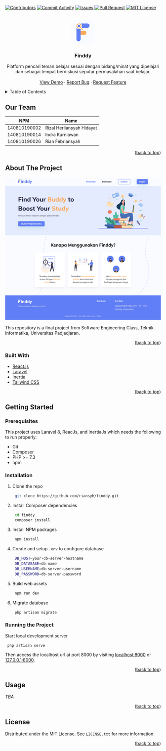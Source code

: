 <div id="top"></div>

[![Contributors][contributors-shield]][contributors-url]
[![Commit Activity][commit-activity-shield]][commit-activity-url]
[![Issues][issues-shield]][issues-url]
[![Pull Request][pull-request-shield]][pull-request-url]
[![MIT License][license-shield]][license-url]

<!-- PROJECT LOGO -->
<br />
<div align="center">
  <a href="https://github.com/riansyh/finddy">
    <img src="public/img/logo.png" alt="Logo" width="80" height="80">
  </a>

<h3 align="center">Finddy</h3>

  <p align="center">
    Platform pencari teman belajar sesuai dengan bidang/minat yang dipelajari dan sebagai tempat berdiskusi seputar permasalahan saat belajar.
    <br />
    <br />
    <a href="https://github.com/riansyh/finddy">View Demo</a>
    ·
    <a href="https://github.com/riansyh/finddy/issues">Report Bug</a>
    ·
    <a href="https://github.com/riansyh/finddy/issues">Request Feature</a>
  </p>
</div>

<!-- TABLE OF CONTENTS -->
<details>
  <summary>Table of Contents</summary>
  <ol>
    <li>
        <a href="#our-team">Our Team</a>
    </li>
    <li>
      <a href="#about-the-project">About The Project</a>
      <ul>
        <li><a href="#built-with">Built With</a></li>
      </ul>
    </li>
    <li>
      <a href="#getting-started">Getting Started</a>
      <ul>
        <li><a href="#prerequisites">Prerequisites</a></li>
        <li><a href="#installation">Installation</a></li>
        <li><a href="#running-the-project">Running the Project</a></li>
      </ul>
    </li>
    <li><a href="#usage">Usage</a></li>
    <li><a href="#license">License</a></li>
  </ol>
</details>

## Our Team

| NPM          | Name                      |
| ------------ | ------------------------- |
| 140810190002 | Rizal Herliansyah Hidayat |
| 140810190014 | Indra Kurniawan           |
| 140810190026 | Rian Febriansyah          |

<p align="right">(<a href="#top">back to top</a>)</p>

<!-- ABOUT THE PROJECT -->

## About The Project

[![Finddy Screen Shot][product-screenshot]](https://example.com)

This repository is a final project from Software Engineering Class, Teknik Informatika, Universitas Padjadjaran.

<p align="right">(<a href="#top">back to top</a>)</p>

### Built With

-   [React.js](https://reactjs.org/)
-   [Laravel](https://laravel.com)
-   [Inertia](https://inertiajs.com/)
-   [Tailwind CSS](https://tailwindcss.com/)

<p align="right">(<a href="#top">back to top</a>)</p>

<!-- GETTING STARTED -->

## Getting Started

### Prerequisites

This project uses Laravel 8, ReacJs, and InertiaJs which needs the following to run properly:

-   Git
-   Composer
-   PHP >= 7.3
-   npm

### Installation

1. Clone the repo
    ```sh
     git clone https://github.com/riansyh/finddy.git
    ```
2. Install Composer dependencies
    ```sh
     cd finddy
     composer install
    ```
3. Install NPM packages
    ```sh
     npm install
    ```
4. Create and setup `.env` to configure database
    ```sh
     DB_HOST=your-db-server-hostname
     DB_DATABASE=db-name
     DB_USERNAME=db-server-username
     DB_PASSWORD=db-server-password
    ```
5. Build web assets
    ```sh
     npm run dev
    ```
6. Migrate database
    ```sh
     php artisan migrate
    ```

### Running the Project

Start local development server

     php artisan serve

Then access the localhost url at port 8000 by visiting [localhost:8000](http://localhost:8000) or [127.0.0.1:8000](http://127.0.0.1:8000).

<p align="right">(<a href="#top">back to top</a>)</p>

<!-- USAGE EXAMPLES -->

## Usage

_TBA_

<p align="right">(<a href="#top">back to top</a>)</p>

## License

Distributed under the MIT License. See `LICENSE.txt` for more information.

<p align="right">(<a href="#top">back to top</a>)</p>

<!-- MARKDOWN LINKS & IMAGES -->
<!-- https://www.markdownguide.org/basic-syntax/#reference-style-links -->

[contributors-shield]: https://img.shields.io/github/contributors/riansyh/finddy?style=for-the-badge
[contributors-url]: https://github.com/riansyh/finddy/graphs/contributors
[commit-activity-shield]: https://img.shields.io/github/commit-activity/w/riansyh/finddy?style=for-the-badge
[commit-activity-url]: https://github.com/riansyh/finddy/graphs/commit-activity
[forks-shield]: https://img.shields.io/github/forks/riansyh/finddy?style=for-the-badge
[forks-url]: https://github.com/riansyh/finddy/network/members
[pull-request-shield]: https://img.shields.io/github/issues-pr/riansyh/finddy?style=for-the-badge
[pull-request-url]: https://github.com/riansyh/finddy/pulls
[issues-shield]: https://img.shields.io/github/issues/riansyh/finddy?style=for-the-badge
[issues-url]: https://github.com/riansyh/finddy/issues
[license-shield]: https://img.shields.io/github/license/riansyh/finddy?style=for-the-badge
[license-url]: https://github.com/riansyh/finddy/blob/main/LICENSE.txt
[product-screenshot]: public/img/homepage.png
